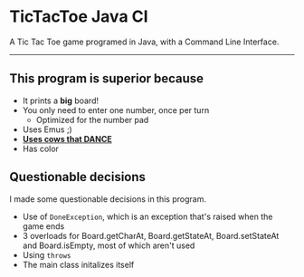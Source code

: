 # TicTacToe Java CI

A Tic Tac Toe game programed in Java, with a Command Line Interface.

---

## This program is superior because

  - It prints a **big** board!
  - You only need to enter one number, once per turn
    - Optimized for the number pad
  - Uses Emus ;)
  - **[Uses cows that DANCE](https://youtu.be/1_A4h0z6ihU)**
  - Has color

## Questionable decisions

I made some questionable decisions in this program.

  - Use of `DoneException`, which is an exception that's raised when the game ends
  - 3 overloads for Board.getCharAt, Board.getStateAt, Board.setStateAt and Board.isEmpty, most of which aren't used
  - Using `throws`
  - The main class initalizes itself
